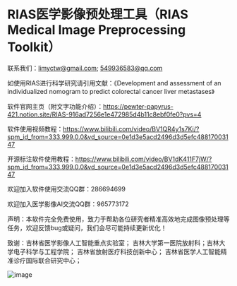 # RIAS医学影像预处理工具（RIAS Medical Image Preprocessing Toolkit）

联系我们：limyctw@gmail.com; 549936583@qq.com

如使用RIAS进行科学研究请引用文献：《Development and assessment of an individualized nomogram to predict colorectal cancer liver metastases》

软件官网主页（附文字功能介绍）：https://pewter-papyrus-421.notion.site/RIAS-916ad7256e1e472985d4b11c8ebf0fe0?pvs=4

软件使用视频教程：https://www.bilibili.com/video/BV1QR4y1s7Ki/?spm_id_from=333.999.0.0&vd_source=0e1d3e5acd2496d3d5efc48817003147

开源标注软件使用教程：https://www.bilibili.com/video/BV1dK411F7jW/?spm_id_from=333.999.0.0&vd_source=0e1d3e5acd2496d3d5efc48817003147

欢迎加入软件使用交流QQ群：286694699

欢迎加入医学影像AI交流QQ群：965773172

声明：本软件完全免费使用，致力于帮助各位研究者精准高效地完成图像预处理等任务，欢迎反馈bug或疑问，我们会尽可能持续更新优化！

致谢：吉林省医学影像人工智能重点实验室；
吉林大学第一医院放射科；吉林大学电子科学与工程学院；
吉林省放射医疗科技创新中心；
吉林省医学人工智能精准诊疗国际联合研究中心；

![image](https://github.com/lisherlock/RMIT/assets/12077430/b65bd85c-3761-4330-9e0e-c47d8e99ef05)



